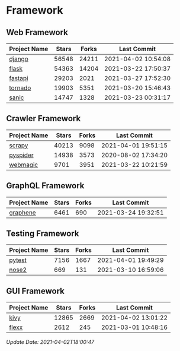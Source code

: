 # Framework

## Web Framework
| Project Name | Stars | Forks | Last Commit |
| ------------ | ----- | ----- | ----------- |
| [django](https://github.com/django/django) | 56548 | 24211 | 2021-04-02 10:54:08 |
| [flask](https://github.com/pallets/flask) | 54363 | 14204 | 2021-03-22 17:50:37 |
| [fastapi](https://github.com/tiangolo/fastapi) | 29203 | 2021 | 2021-03-27 17:52:30 |
| [tornado](https://github.com/tornadoweb/tornado) | 19903 | 5351 | 2021-03-20 15:46:43 |
| [sanic](https://github.com/sanic-org/sanic) | 14747 | 1328 | 2021-03-23 00:31:17 |

## Crawler Framework
| Project Name | Stars | Forks | Last Commit |
| ------------ | ----- | ----- | ----------- |
| [scrapy](https://github.com/scrapy/scrapy) | 40213 | 9098 | 2021-04-01 19:51:15 |
| [pyspider](https://github.com/binux/pyspider) | 14938 | 3573 | 2020-08-02 17:34:20 |
| [webmagic](https://github.com/code4craft/webmagic) | 9701 | 3951 | 2021-03-22 10:21:59 |

## GraphQL Framework
| Project Name | Stars | Forks | Last Commit |
| ------------ | ----- | ----- | ----------- |
| [graphene](https://github.com/graphql-python/graphene) | 6461 | 690 | 2021-03-24 19:32:51 |

## Testing Framework
| Project Name | Stars | Forks | Last Commit |
| ------------ | ----- | ----- | ----------- |
| [pytest](https://github.com/pytest-dev/pytest) | 7156 | 1667 | 2021-04-01 19:49:29 |
| [nose2](https://github.com/nose-devs/nose2) | 669 | 131 | 2021-03-10 16:59:06 |

## GUI Framework
| Project Name | Stars | Forks | Last Commit |
| ------------ | ----- | ----- | ----------- |
| [kivy](https://github.com/kivy/kivy) | 12865 | 2669 | 2021-04-02 13:01:22 |
| [flexx](https://github.com/flexxui/flexx) | 2612 | 245 | 2021-03-01 10:48:16 |

*Update Date: 2021-04-02T18:00:47*